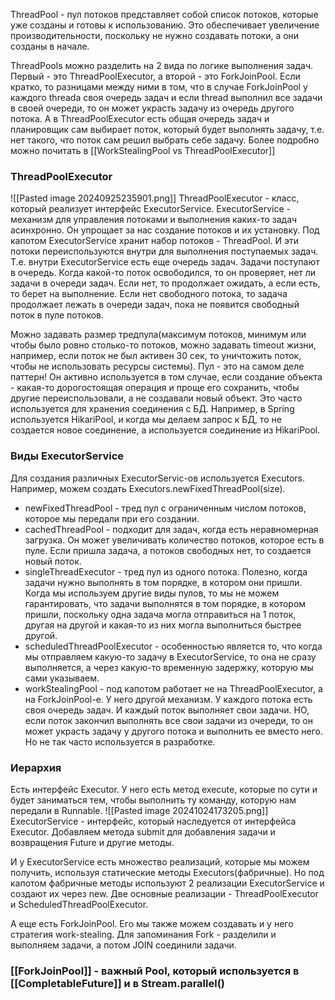 ThreadPool - пул потоков представляет собой список потоков, которые уже созданы и готовы к использованию. Это обеспечивает увеличение производительности, поскольку не нужно создавать потоки, а они созданы в начале. 

ThreadPools можно разделить на 2 вида по логике выполнения задач. Первый - это ThreadPoolExecutor, а второй - это ForkJoinPool. Если кратко, то разницами между ними в том, что в случае ForkJoinPool у каждого threada своя очередь задач и если thread выполнил все задачи в своей очереди, то он может украсть задачу из очередь другого потока. А в ThreadPoolExecutor есть общая очередь задач и планировщик сам выбирает поток, который будет выполнять задачу, т.е. нет такого, что поток сам решил выбрать себе задачу. Более подробно можно почитать в [[WorkStealingPool vs ThreadPoolExecutor]]

### ThreadPoolExecutor

![[Pasted image 20240925235901.png]]
ThreadPoolExecutor - класс, который реализует интерфейс ExecutorService. ExecutorService - механизм для управления потоками и выполнения каких-то задач асинхронно. Он упрощает за нас создание потоков и их установку. Под капотом ExecutorService хранит набор потоков - ThreadPool. И эти потоки переиспользуются внутри для выполнения поступаемых задач. Т.е. внутри ExecutorService есть еще очередь задач. Задачи поступают в очередь. Когда какой-то поток освободился, то он проверяет, нет ли задачи в очереди задач. Если нет, то продолжает ожидать, а если есть, то берет на выполнение. Если нет свободного потока, то задача продолжает лежать в очереди задач, пока не появится свободный поток в пуле потоков.

 Можно задавать размер тредпула(максимум потоков, минимум или чтобы было ровно столько-то потоков, можно задавать timeout жизни, например, если поток не был активен 30 сек, то уничтожить поток, чтобы не использовать ресурсы системы). Пул - это на самом деле паттерн! Он активно используется в том случае, если создание объекта - какая-то дорогостоящая операция и проще его сохранить, чтобы другие переиспользовали, а не создавали новый объект. Это часто используется для хранения соединения с БД. Например, в Spring используется HikariPool, и когда мы делаем запрос к БД, то не создается новое соединение, а используется соединение из HikariPool.

### Виды ExecutorService
Для создания различных ExecutorServic-ов используется Executors. Например, можем создать Executors.newFixedThreadPool(size).
- newFixedThreadPool - тред пул с ограниченным числом потоков, которое мы передали при его создании.
- cachedThreadPool - подходит для задач, когда есть неравномерная загрузка. Он может увеличивать количество потоков, которое есть в пуле. Если пришла задача, а потоков свободных нет, то создается новый поток.
- singleThreadExecutor - тред пул из одного потока. Полезно, когда задачи нужно выполнять в том порядке, в котором они пришли. Когда мы используем другие виды пулов, то мы не можем гарантировать, что задачи выполнятся в том порядке, в котором пришли, поскольку одна задача могла отправиться на 1 поток, другая на другой и какая-то из них могла выполниться быстрее другой.
- scheduledThreadPoolExecutor - особенностью является то, что когда мы отправляем какую-то задачу в ExecutorService, то она не сразу выполняется, а через какую-то временную задержку, которую мы сами указываем.
- workStealingPool - под капотом работает не на ThreadPoolExecutor, а на ForkJoinPool-е. У него другой механизм. У каждого потока есть своя очередь задач. И каждый поток выполняет свои задачи. НО, если поток закончил выполнять все свои задачи из очереди, то он может украсть задачу у другого потока и выполнить ее вместо него. Но не так часто используется в разработке.


### Иерархия 
Есть интерфейс Executor. У него есть метод execute, которые по сути и будет заниматься тем, чтобы выполнить ту команду, которую нам передали в Runnable. 
![[Pasted image 20241024173205.png]]
ExecutorService - интерфейс, который наследуется от интерфейса Executor.
Добавляем метода submit для добавления задачи и возвращения Future и другие методы.

И у ExecutorService есть множество реализаций, которые мы можем получить, используя статические методы Executors(фабричные). Но под капотом фабричные методы используют 2 реализации ExecutorService и создают их через new. 
Две основные реализации - ThreadPoolExecutor и ScheduledThreadPoolExecutor. 

А еще есть ForkJoinPool. Его мы также можем создавать и у него стратегия work-stealing. Для запоминания Fork - разделили и выполняем задачи, а потом JOIN соединили задачи.

### [[ForkJoinPool]] - важный Pool, который используется в [[CompletableFuture]] и в Stream.parallel()